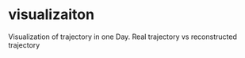 # visualizaiton 
Visualization of trajectory in one Day.
Real trajectory vs reconstructed trajectory
